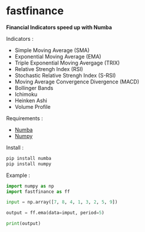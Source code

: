 # fastfinance
**Financial Indicators speed up with Numba**

Indicators :
- Simple Moving Average (SMA)
- Exponential Moving Average (EMA)
- Triple Exponential Moving Avergage (TRIX)
- Relative Strengh Index (RSI)
- Stochastic Relative Strengh Index (S-RSI)
- Moving Average Convergence Divergence (MACD)
- Bollinger Bands
- Ichimoku
- Heinken Ashi
- Volume Profile

Requirements :
- [Numba](https://github.com/numba/numba)
- [Numpy](https://github.com/numpy/numpy)

Install :
```python
pip install numba
pip install numpy
```

Example :
```python
import numpy as np
import fastfinance as ff

input = np.array([7, 8, 4, 1, 3, 2, 5, 9])

output = ff.ema(data=imput, period=5)

print(output)
```
